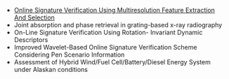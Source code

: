 

* [Online Signature Verification Using Multiresolution Feature Extraction And Selection](https://www.worldscientific.com/doi/abs/10.1142/S0218001414560059)
* Joint absorption and phase retrieval in grating-based x-ray radiography
* On-Line Signature Verification Using Rotation- Invariant Dynamic Descriptors
* Improved Wavelet-Based Online Signature Verification Scheme Considering Pen Scenario Information
* Assessment of Hybrid Wind/Fuel Cell/Battery/Diesel Energy System under Alaskan conditions
    

